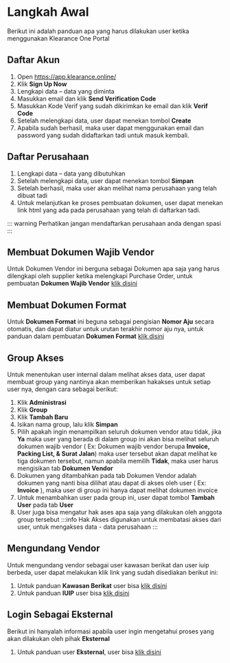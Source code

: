 # Langkah Awal
Berikut ini adalah panduan apa yang harus dilakukan user ketika menggunakan Klearance One Portal

## Daftar Akun
1.	Open https://app.klearance.online/
2.	Klik **Sign Up Now**
3.	Lengkapi data – data yang diminta
4.	Masukkan email dan klik **Send Verification Code**
5.	Masukkan Kode Verif yang sudah dikirimkan ke email dan klik **Verif Code**
6.	Setelah melengkapi data, user dapat menekan tombol **Create**
7.	Apabila sudah berhasil, maka user dapat menggunakan email dan password yang sudah didaftarkan tadi untuk masuk kembali.



## Daftar Perusahaan
1.	Lengkapi data – data yang dibutuhkan
2.	Setelah melengkapi data, user dapat menekan tombol **Simpan**
3.	Setelah berhasil, maka user akan melihat nama perusahaan yang telah dibuat tadi
4.	Untuk melanjutkan ke proses pembuatan dokumen, user dapat menekan link html yang ada pada perusahaan yang telah di daftarkan tadi.

::: warning
Perhatikan jangan mendaftarkan perusahaan anda dengan spasi
:::


## Membuat Dokumen Wajib Vendor
Untuk Dokumen Vendor ini berguna sebagai Dokumen apa saja yang harus dilengkapi oleh supplier ketika melengkapi Purchase Order, untuk pembuatan **Dokumen Wajib Vendor** [klik disini](/overview/dokumenwajibvendor.html#pembuatan-dokumen-wajib-vendor)

## Membuat Dokumen Format
Untuk **Dokumen Format** ini beguna sebagai pengisian **Nomor Aju** secara otomatis, dan dapat diatur untuk urutan terakhir nomor aju nya, untuk panduan dalam pembuatan **Dokumen Format** [klik disini](/overview/formatdokumen)

## Group Akses
Untuk menentukan user internal dalam melihat akses data, user dapat membuat group yang nantinya akan memberikan hakakses untuk setiap user nya, dengan cara sebagai berikut:
1.	Klik **Administrasi**
2.	Klik **Group**
3.	Klik **Tambah Baru**
4.	Isikan nama group, lalu klik **Simpan**
5.	Pilih apakah ingin menampilkan seluruh dokumen vendor atau tidak, jika **Ya** maka user yang berada di dalam group ini akan bisa melihat seluruh dokumen wajib vendor ( Ex: Dokumen wajib vendor berupa **Invoice, Packing List, & Surat Jalan**) maka user tersebut akan dapat melihat ke tiga dokumen tersebut, namun apabila memilih **Tidak**, maka user harus mengisikan tab **Dokumen Vendor**
6.	Dokumen yang ditambahkan pada tab Dokumen Vendor adalah dokumen yang nanti bisa dilihat atau dapat di akses oleh user ( Ex: **Invoice** ), maka user di group ini hanya dapat melihat dokumen invoice
7.	Untuk menambahkan user pada group ini, user dapat tombol **Tambah User** pada tab **User**
8.	User juga bisa mengatur hak ases apa saja yang dilakukan oleh anggota group tersebut
:::info
Hak Akses digunakan untuk membatasi akses dari user, untuk mengakses data - data perusahaan
:::

## Mengundang Vendor
Untuk mengundang vendor sebagai user kawasan berikat dan user iuip berbeda, user dapat melakukan klik link yang sudah disediakan berikut ini:
1. Untuk panduan **Kawasan Berikat** user bisa [klik disini](/klrkb/langkahawal/mengundangvendor) 
2. Untuk panduan **IUIP** user bisa [klik disini](/klriuip/mengundangvendoriuip/#mengundang-vendor)

## Login Sebagai Eksternal
Berikut ini hanyalah informasi apabila user ingin mengetahui proses yang akan dilakukan oleh pihak **Eksternal**
1. Untuk panduan user **Eksternal**, user bisa [klik disini](/klriuip/usereksternal/)